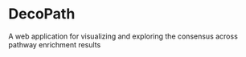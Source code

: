 # DecoPath
A web application for visualizing and exploring the consensus across pathway enrichment results
